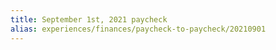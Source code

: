 ```yaml
---
title: September 1st, 2021 paycheck
alias: experiences/finances/paycheck-to-paycheck/20210901
---
```

